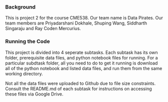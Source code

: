 
### Background
This is project 2 for the course CME538. Our team name is Data Pirates. Our team members are Priyadarshani Dokhale, Shuping Wang, Siddharth Singaraju and Ray Coden Mercurius.

### Running the Code
This project is divided into 4 seperate subtasks. Each subtask has its own folder, prerequisite data files, and python notebook files for running. For a particular subdtask folder, all you need to do to get it running is download all of the python notebook and listed data files, and run them from the same working directory. 

Not all the data files were uploaded to Github due to file size constraints. Consult the README.md of each subtask for instructions on accessing these files via Google Drive.
